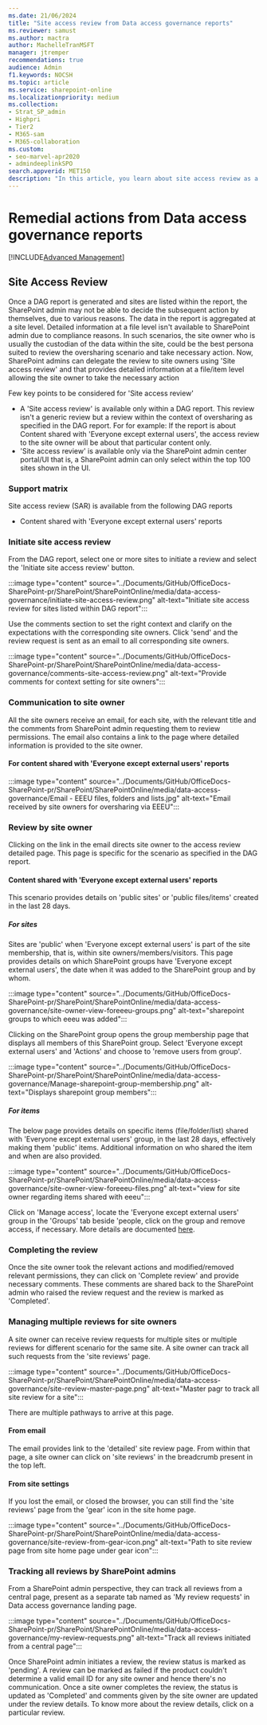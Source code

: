 ```yaml
---
ms.date: 21/06/2024
title: "Site access review from Data access governance reports"
ms.reviewer: samust
ms.author: mactra
author: MachelleTranMSFT
manager: jtremper
recommendations: true
audience: Admin
f1.keywords: NOCSH
ms.topic: article
ms.service: sharepoint-online
ms.localizationpriority: medium
ms.collection:  
- Strat_SP_admin
- Highpri
- Tier2
- M365-sam
- M365-collaboration
ms.custom:
- seo-marvel-apr2020
- admindeeplinkSPO
search.appverid: MET150
description: "In this article, you learn about site access review as a remedial action available from Data access governance for SharePoint admins."
---
```


# Remedial actions from Data access governance reports

[!INCLUDE[Advanced Management](includes/advanced-management.md)]

## Site Access Review

Once a DAG report is generated and sites are listed within the report, the SharePoint admin may not be able to decide the subsequent action by themselves, due to various reasons. The data in the report is aggregated at a site level. Detailed information at a file level isn't available to SharePoint admin due to compliance reasons. In such scenarios, the site owner who is usually the custodian of the data within the site, could be the best persona suited to review the oversharing scenario and take necessary action. Now, SharePoint admins can delegate the review to site owners using 'Site access review' and that provides detailed information at a file/item level allowing the site owner to take the necessary action

Few key points to be considered for 'Site access review'

- A 'Site access review' is available only within a DAG report. This review isn't a generic review but a review within the context of oversharing as specified in the DAG report. For for example: If the report is about Content shared with 'Everyone except external users', the access review to the site owner will be about that particular content only.
- 'Site access review' is available only via the SharePoint admin center portal/UI that is, a SharePoint admin can only select within the top 100 sites shown in the UI.

### Support matrix

Site access review (SAR) is available from the following DAG reports

- Content shared with 'Everyone except external users' reports

### Initiate site access review

From the DAG report, select one or more sites to initiate a review and select the 'Initiate site access review' button.

:::image type="content" source="../Documents/GitHub/OfficeDocs-SharePoint-pr/SharePoint/SharePointOnline/media/data-access-governance/initiate-site-access-review.png" alt-text="Initiate site access review for sites listed within DAG report":::

Use the comments section to set the right context and clarify on the expectations with the corresponding site owners. Click 'send' and the review request is sent as an email to all corresponding site owners.

:::image type="content" source="../Documents/GitHub/OfficeDocs-SharePoint-pr/SharePoint/SharePointOnline/media/data-access-governance/comments-site-access-review.png" alt-text="Provide comments for context setting for site owners":::

### Communication to site owner

All the site owners receive an email, for each site, with the relevant title and the comments from SharePoint admin requesting them to review permissions. The email also contains a link to the page where detailed information is provided to the site owner.

#### For content shared with 'Everyone except external users' reports

:::image type="content" source="../Documents/GitHub/OfficeDocs-SharePoint-pr/SharePoint/SharePointOnline/media/data-access-governance/Email - EEEU files, folders and lists.jpg" alt-text="Email received by site owners for oversharing via EEEU":::

### Review by site owner

Clicking on the link in the email directs site owner to the access review detailed page. This page is specific for the scenario as specified in the DAG report.

#### Content shared with 'Everyone except external users' reports

This scenario provides details on 'public sites' or 'public files/items' created in the last 28 days.

##### For sites

Sites are 'public' when 'Everyone except external users' is part of the site membership,  that is, within site owners/members/visitors. This page provides details on which SharePoint groups have 'Everyone except external users', the date when it was added to the SharePoint group and by whom.

:::image type="content" source="../Documents/GitHub/OfficeDocs-SharePoint-pr/SharePoint/SharePointOnline/media/data-access-governance/site-owner-view-foreeeu-groups.png" alt-text="sharepoint groups to which eeeu was added":::

Clicking on the SharePoint group opens the group membership page that displays all members of this SharePoint group. Select 'Everyone except external users' and 'Actions' and choose to 'remove users from group'.

:::image type="content" source="../Documents/GitHub/OfficeDocs-SharePoint-pr/SharePoint/SharePointOnline/media/data-access-governance/Manage-sharepoint-group-membership.png" alt-text="Displays sharepoint group members":::

##### For items

The below page provides details on specific items (file/folder/list) shared with 'Everyone except external users' group, in the last 28 days, effectively making them 'public' items. Additional information on who shared the item and when are also provided.

:::image type="content" source="../Documents/GitHub/OfficeDocs-SharePoint-pr/SharePoint/SharePointOnline/media/data-access-governance/site-owner-view-foreeeu-files.png" alt-text="view for site owner regarding items shared with eeeu":::

Click on 'Manage access', locate the 'Everyone except external users' group in the 'Groups' tab beside 'people, click on the group and remove access, if necessary. More details are documented [here](https://support.microsoft.com/office/stop-sharing-onedrive-or-sharepoint-files-or-folders-or-change-permissions-0a36470f-d7fe-40a0-bd74-0ac6c1e13323).

### Completing the review

Once the site owner took the relevant actions and modified/removed relevant permissions, they can click on 'Complete review' and provide necessary comments. These comments are shared back to the SharePoint admin who raised the review request and the review is marked as 'Completed'.

### Managing multiple reviews for site owners

A site owner can receive review requests for multiple sites or multiple reviews for different scenario for the same site. A site owner can track all such requests from the 'site reviews' page.

:::image type="content" source="../Documents/GitHub/OfficeDocs-SharePoint-pr/SharePoint/SharePointOnline/media/data-access-governance/site-review-master-page.png" alt-text="Master pagr to track all site review for a site":::

There are multiple pathways to arrive at this page.

#### From email

The email provides link to the 'detailed' site review page. From within that page, a site owner can click on 'site reviews' in the breadcrumb present in the top left.

#### From site settings

If you lost the email, or closed the browser, you can still find the 'site reviews' page from the 'gear' icon in the site home page.

:::image type="content" source="../Documents/GitHub/OfficeDocs-SharePoint-pr/SharePoint/SharePointOnline/media/data-access-governance/site-review-from-gear-icon.png" alt-text="Path to site review page from site home page under gear icon":::

### Tracking all reviews by SharePoint admins

From a SharePoint admin perspective, they can track all reviews from a central page, present as a separate tab named as 'My review requests' in Data access governance landing page.

:::image type="content" source="../Documents/GitHub/OfficeDocs-SharePoint-pr/SharePoint/SharePointOnline/media/data-access-governance/my-review-requests.png" alt-text="Track all reviews initiated from a central page":::

Once SharePoint admin initiates a review, the review status is marked as 'pending'. A review can be marked as failed if the product couldn't determine a valid email ID for any site owner and hence there's no communication. Once a site owner completes the review, the status is updated as 'Completed' and comments given by the site owner are updated under the review details. To know more about the review details, click on a particular review.
